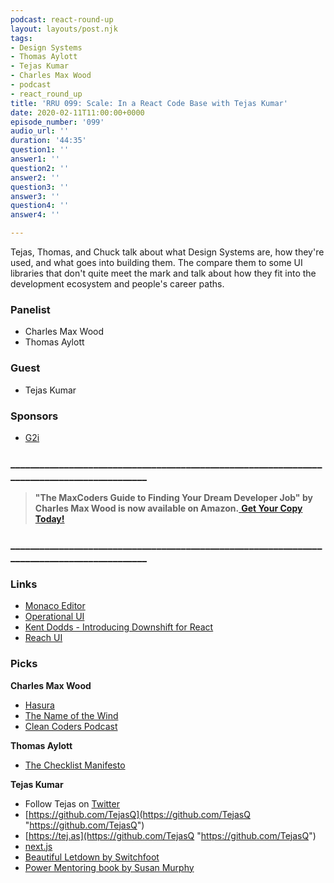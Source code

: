 ```yaml
---
podcast: react-round-up
layout: layouts/post.njk
tags:
- Design Systems
- Thomas Aylott
- Tejas Kumar
- Charles Max Wood
- podcast
- react_round_up
title: 'RRU 099: Scale: In a React Code Base with Tejas Kumar'
date: 2020-02-11T11:00:00+0000
episode_number: '099'
audio_url: ''
duration: '44:35'
question1: ''
answer1: ''
question2: ''
answer2: ''
question3: ''
answer3: ''
question4: ''
answer4: ''

---
```

Tejas, Thomas, and Chuck talk about what Design Systems are, how they're used, and what goes into building them. The compare them to some UI libraries that don't quite meet the mark and talk about how they fit into the development ecosystem and people's career paths.

### Panelist

* Charles Max Wood
* Thomas Aylott

### Guest

* Tejas Kumar

### Sponsors

* [G2i](https://www.g2i.co/?utm_source=React_Roundup&utm_medium=Podcast&utm_campaign=DevChat)

### ____________________________________________________________________________________________

> **"The MaxCoders Guide to Finding Your Dream Developer Job" by Charles Max Wood is now available on Amazon.**[ **Get Your Copy Today!**](https://www.amazon.com/gp/product/B081MBL5C9/ref=as_li_ss_tl?ie=UTF8&linkCode=sl1&tag=devchattv-20&linkId=9d61363241636e2546ef46abba198746&language=en_US)

### ____________________________________________________________________________________________

### Links

* [Monaco Editor](https://microsoft.github.io/monaco-editor/)
* [Operational UI](http://operational-ui.netlify.com/)
* [Kent Dodds - Introducing Downshift for React](https://kentcdodds.com/blog/introducing-downshift-for-react)
* [Reach UI](https://reacttraining.com/reach-ui/)

### Picks

**Charles Max Wood**

* [Hasura](https://hasura.io)
* [The Name of the Wind](https://amzn.to/37Dy9xg)
* [Clean Coders Podcast](https://devchat.tv/clean-coders)

**Thomas Aylott**

* [The Checklist Manifesto]()

**Tejas Kumar**

* Follow Tejas on [Twitter](https://twitter.com/tejaskumar_?lang=en)
* [https://github.com/TejasQ](https://github.com/TejasQ "https://github.com/TejasQ")
* [https://tej.as](https://github.com/TejasQ "https://github.com/TejasQ")
* [next.js](https://nextjs.org/)
* [Beautiful Letdown by Switchfoot](https://open.spotify.com/album/2irQlNl19nZomaE1A4K50c)
* [Power Mentoring book by Susan Murphy](https://www.amazon.com/Power-Mentoring-Successful-Proteges-Relationships/dp/078797952X)